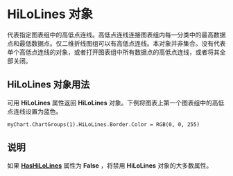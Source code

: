 
# HiLoLines 对象

代表指定图表组中的高低点连线。高低点连线连接图表组内每一分类中的最高数据点和最低数据点。仅二维折线图组可以有高低点连线。本对象并非集合。没有代表单个高低点连线的对象，或者打开图表组中所有数据点的高低点连线，或者将其全部关闭。


## HiLoLines 对象用法

可用  **HiLoLines** 属性返回 **HiLoLines** 对象。下例将图表上第一个图表组中的高低点连线设置为蓝色。


```
myChart.ChartGroups(1).HiLoLines.Border.Color = RGB(0, 0, 255)
```


## 说明

如果 **[HasHiLoLines](57018e82-acf1-039f-3fa5-d2319385c3d5.md)** 属性为 **False** ，将禁用 **HiLoLines** 对象的大多数属性。

